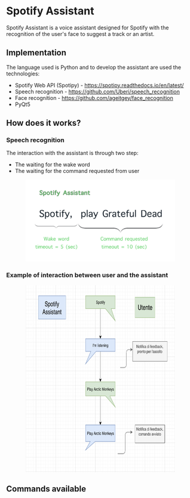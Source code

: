 # Spotify Assistant
Spotify Assistant is a voice assistant designed for Spotify with the recognition of the user's face to suggest a track or an artist.

## Implementation
The language used is Python and to develop the assistant are used the technologies:
- Spotify Web API (Spotipy) - https://spotipy.readthedocs.io/en/latest/
- Speech recognition - https://github.com/Uberi/speech_recognition
- Face recognition - https://github.com/ageitgey/face_recognition
- PyQt5

## How does it works?
### Speech recognition
The interaction with the assistant is through two step:
- The waiting for the wake word
- The waiting for the command requested from user

<p align="center">
  <img width="400" height="220" src="https://github.com/AlessandroMinervini/Spotify-Assistant/blob/master/imagestoreadme/speechflow.jpg">
</p>

### Example of interaction between user and the assistant

<p align="center">
  <img width="400" height="500" src="https://github.com/AlessandroMinervini/Spotify-Assistant/blob/master/imagestoreadme/flow.png">
</p>


## Commands available





